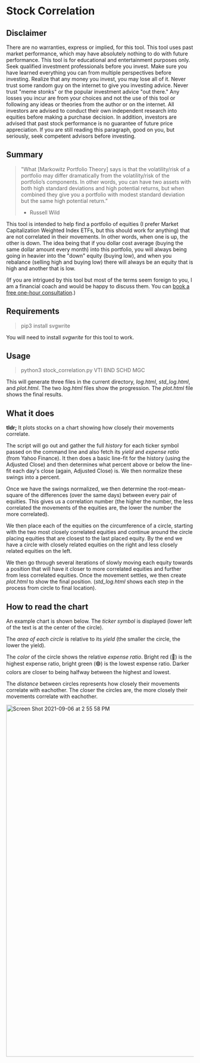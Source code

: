 # Stock Correlation

## Disclaimer

There are no warranties, express or implied, for this tool. This tool uses past market performance, which may have absolutely nothing to do with future performance. This tool is for educational and entertainment purposes only. Seek qualified investment professionals before you invest. Make sure you have learned everything you can from multiple perspectives before investing. Realize that any money you invest, you may lose all of it. Never trust some random guy on the internet to give you investing advice. Never trust "meme stonks" or the popular investment advice "out there." Any losses you incur are from your choices and not the use of this tool or following any ideas or theories from the author or on the internet. All investors are advised to conduct their own independent research into equities before making a purchase decision. In addition, investors are advised that past stock performance is no guarantee of future price appreciation. If you are still reading this paragraph, good on you, but seriously, seek competent advisors before investing.

## Summary

> "What [Markowitz Portfolio Theory] says is that the volatility/risk of a portfolio may differ dramatically from the volatility/risk of the portfolio’s components. In other words, you can have two assets with both high standard deviations and high potential returns, but when combined they give you a portfolio with modest standard deviation but the same high potential return.” 
> - Russell Wild

This tool is intended to help find a portfolio of equities (I prefer Market Capitalization Weighted Index ETFs, but this should work for anything) that are not correlated in their movements. In other words, when one is up, the other is down. The idea being that if you dollar cost average (buying the same dollar amount every month) into this portfolio, you will always being going in heavier into the "down" equity (buying low), and when you rebalance (selling high and buying low) there will always be an equity that is high and another that is low.

(If you are intrigued by this tool but most of the terms seem foreign to you, I am a financial coach and would be happy to discuss them. You can [book a free one-hour consultation](https://linktr.ee/resolvetoexcel).)

## Requirements

> pip3 install svgwrite

You will need to install *svgwrite* for this tool to work.

## Usage

> python3 stock_correlation.py VTI BND SCHD MGC

This will generate three files in the current directory, *log.html*, *std_log.html*, and *plot.html*. The two *log.html* files show the progression. The *plot.html* file shows the final results.

## What it does

**tldr;** It plots stocks on a chart showing how closely their movements correlate.

The script will go out and gather the full *history* for each ticker symbol passed on the command line and also fetch its *yield* and *expense ratio* (from Yahoo Finance). It then does a basic line-fit for the history (using the Adjusted Close) and then determines what percent above or below the line-fit each day's close (again, Adjusted Close) is. We then normalize these swings into a percent. 

Once we have the swings normalized, we then determine the root-mean-square of the differences (over the same days) between every pair of equities. This gives us a correlation number (the higher the number, the less correlated the movements of the equities are, the lower the number the more correlated).

We then place each of the equities on the circumference of a circle, starting with the two most closely correlated equities and continue around the circle placing equities that are closest to the last placed equity. By the end we have a circle with closely related equities on the right and less closely related equities on the left.

We then go through several iterations of slowly moving each equity towards a position that will have it closer to more correlated equities and further from less correlated equities. Once the movement settles, we then create *plot.html* to show the final position. (*std_log.html* shows each step in the process from circle to final location).

## How to read the chart

An example chart is shown below. The *ticker symbol* is displayed (lower left of the text is at the center of the circle). 

The *area of each circle* is relative to its *yield* (the smaller the circle, the lower the yield). 

The *color* of the circle shows the relative *expense ratio*. Bright red (🔴) is the highest expense ratio, bright green (🟢) is the lowest expense ratio. Darker colors are closer to being halfway between the highest and lowest.

The *distance* between circles represents how closely their movements correlate with eachother. The closer the circles are, the more closely their movements correlate with eachother.

<img width="944" alt="Screen Shot 2021-09-06 at 2 55 58 PM" src="https://user-images.githubusercontent.com/695749/132262283-421e8568-1b61-47f1-800c-6693c81316a2.png">
